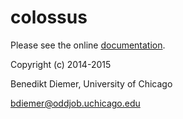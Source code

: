 colossus
========

Please see the online [documentation](http://bdiemer.bitbucket.org).

Copyright (c) 2014-2015

Benedikt Diemer, University of Chicago

bdiemer@oddjob.uchicago.edu
